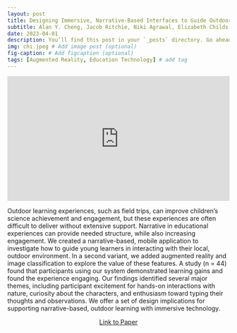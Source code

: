 ```yaml
---
layout: post
title: Designing Immersive, Narrative-Based Interfaces to Guide Outdoor Learning
subtitle: Alan Y. Cheng, Jacob Ritchie, Niki Agrawal, Elizabeth Childs, Cyan DeVeaux, Yubin Jee, Trevor Leon, Bethanie Maples, Andrea Cuadra, James A. Landay 
date: 2023-04-01
description: You’ll find this post in your `_posts` directory. Go ahead and edit it and re-build the site to see your changes. # Add post description (optional)
img: chi.jpeg # Add image post (optional)
fig-caption: # Add figcaption (optional)
tags: [Augmented Reality, Education Technology] # add tag
---
```


<div style="position: relative; padding-bottom: 56.25%; height: 0; overflow: hidden; max-width: 100%;">
  <iframe style="position: absolute; top: 0; left: 0; width: 100%; height: 100%;" src="https://www.youtube.com/embed/5DUo-TWQrcw" frameborder="0" allowfullscreen></iframe>
</div>

Outdoor learning experiences, such as field trips, can improve children’s science achievement and engagement, but these experiences are often difficult to deliver without extensive support. Narrative in educational experiences can provide needed structure, while also increasing engagement. We created a narrative-based, mobile application to investigate how to guide young learners in interacting with their local, outdoor environment. In a second variant, we added augmented reality and image classification to explore the value of these features. A study (n = 44) found that participants using our system demonstrated learning gains and found the experience engaging. Our findings identified several major themes, including participant excitement for hands-on interactions with nature, curiosity about the characters, and enthusiasm toward typing their thoughts and observations. We offer a set of design implications for supporting narrative-based, outdoor learning with immersive technology.

<p align="center">
  <a href="https://dl.acm.org/doi/10.1145/3544548.3581365" style="text-align: center;">Link to Paper</a>
</p>

